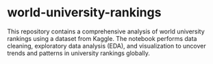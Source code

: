 # world-university-rankings
This repository contains a comprehensive analysis of world university rankings using a dataset from Kaggle. The notebook performs data cleaning, exploratory data analysis (EDA), and visualization to uncover trends and patterns in university rankings globally.
